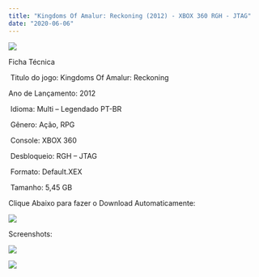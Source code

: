 ```yaml
---
title: "Kingdoms Of Amalur: Reckoning (2012) - XBOX 360 RGH - JTAG"
date: "2020-06-06"
---
```


[![](https://1.bp.blogspot.com/-TkWbjY4yWOk/XtvRQZil2vI/AAAAAAAAKSQ/_oTHF6HSoKMLSNfjVYRSmngYJ7bxZSXhACK4BGAsYHg/s320/05d3f69b01.jpg)](https://1.bp.blogspot.com/-TkWbjY4yWOk/XtvRQZil2vI/AAAAAAAAKSQ/_oTHF6HSoKMLSNfjVYRSmngYJ7bxZSXhACK4BGAsYHg/s450/05d3f69b01.jpg)

Ficha Técnica

 Titulo do jogo: Kingdoms Of Amalur: Reckoning 

Ano de Lançamento: 2012

 Idioma: Multi – Legendado PT-BR

 Gênero: Ação, RPG

 Console: XBOX 360

 Desbloqueio: RGH – JTAG

 Formato: Default.XEX

 Tamanho: 5,45 GB

Clique Abaixo para fazer o Download Automaticamente:

[![](https://1.bp.blogspot.com/-eNerQjlxWXg/Xsyoy1YwxPI/AAAAAAAAG8o/qs-0XGNQDR4jSn0uGinE3EzKZZ6GoZnEACPcBGAYYCw/s1600/LINK1.png)](https://zee.gl/ZTfBE3Zm)

Screenshots:

[![](https://1.bp.blogspot.com/-HTWKdw4pAek/XtvRRIusSlI/AAAAAAAAKSU/l4d6y5tycNsAIrBJNaYDard0LXOcoD2FwCK4BGAsYHg/w400-h225/maxresdefault{df0b4067d4cf89da3ca8e6c7a68e90e99b01985f87ec33497998002e9f13b411}2B{df0b4067d4cf89da3ca8e6c7a68e90e99b01985f87ec33497998002e9f13b411}25281{df0b4067d4cf89da3ca8e6c7a68e90e99b01985f87ec33497998002e9f13b411}2529.jpg)](https://1.bp.blogspot.com/-HTWKdw4pAek/XtvRRIusSlI/AAAAAAAAKSU/l4d6y5tycNsAIrBJNaYDard0LXOcoD2FwCK4BGAsYHg/s1280/maxresdefault{df0b4067d4cf89da3ca8e6c7a68e90e99b01985f87ec33497998002e9f13b411}2B{df0b4067d4cf89da3ca8e6c7a68e90e99b01985f87ec33497998002e9f13b411}25281{df0b4067d4cf89da3ca8e6c7a68e90e99b01985f87ec33497998002e9f13b411}2529.jpg)

[![](https://1.bp.blogspot.com/-KWFGQ9qq79A/XtvRRo0exeI/AAAAAAAAKSY/DTgaD00vlHcQTK-qe4Oz07h5GwXNz4iRgCK4BGAsYHg/w400-h225/maxresdefault.jpg)](https://1.bp.blogspot.com/-KWFGQ9qq79A/XtvRRo0exeI/AAAAAAAAKSY/DTgaD00vlHcQTK-qe4Oz07h5GwXNz4iRgCK4BGAsYHg/s1280/maxresdefault.jpg)

